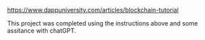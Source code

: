 https://www.dappuniversity.com/articles/blockchain-tutorial

This project was completed using the instructions above and some assitance with chatGPT.
